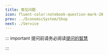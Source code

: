 ```yaml
---
title: 常见问题
icon: fluent-color:notebook-question-mark-20
prev: ../EconomicSystem/Shop
next: ./Service
---
```


::: important 提问前请务必阅读[提问的智慧](/QuickStart/HowToAsk)

:::